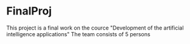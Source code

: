 # FinalProj
This project is a final work on the cource "Development of the artificial intelligence applications"
The team consists of 5 persons

